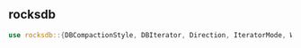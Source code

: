 ## rocksdb

```rust
use rocksdb::{DBCompactionStyle, DBIterator, Direction, IteratorMode, WriteBatch, DB};
```



